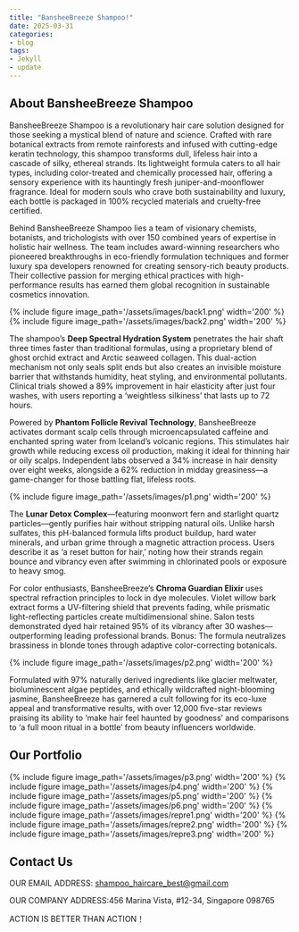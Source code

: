 ```yaml
---
title: "BansheeBreeze Shampoo!"
date: 2025-03-31
categories:
- blog
tags:
- Jekyll
- update
---
```


## About BansheeBreeze Shampoo

BansheeBreeze Shampoo is a revolutionary hair care solution designed for those seeking a mystical blend of nature and science. Crafted with rare botanical extracts from remote rainforests and infused with cutting-edge keratin technology, this shampoo transforms dull, lifeless hair into a cascade of silky, ethereal strands. Its lightweight formula caters to all hair types, including color-treated and chemically processed hair, offering a sensory experience with its hauntingly fresh juniper-and-moonflower fragrance. Ideal for modern souls who crave both sustainability and luxury, each bottle is packaged in 100% recycled materials and cruelty-free certified.

Behind BansheeBreeze Shampoo lies a team of visionary chemists, botanists, and trichologists with over 150 combined years of expertise in holistic hair wellness. The team includes award-winning researchers who pioneered breakthroughs in eco-friendly formulation techniques and former luxury spa developers renowned for creating sensory-rich beauty products. Their collective passion for merging ethical practices with high-performance results has earned them global recognition in sustainable cosmetics innovation.

{% include figure image_path='/assets/images/back1.png' width='200' %}
{% include figure image_path='/assets/images/back2.png' width='200' %}

The shampoo’s **Deep Spectral Hydration System** penetrates the hair shaft three times faster than traditional formulas, using a proprietary blend of ghost orchid extract and Arctic seaweed collagen. This dual-action mechanism not only seals split ends but also creates an invisible moisture barrier that withstands humidity, heat styling, and environmental pollutants. Clinical trials showed a 89% improvement in hair elasticity after just four washes, with users reporting a ‘weightless silkiness’ that lasts up to 72 hours.

Powered by **Phantom Follicle Revival Technology**, BansheeBreeze activates dormant scalp cells through microencapsulated caffeine and enchanted spring water from Iceland’s volcanic regions. This stimulates hair growth while reducing excess oil production, making it ideal for thinning hair or oily scalps. Independent labs observed a 34% increase in hair density over eight weeks, alongside a 62% reduction in midday greasiness—a game-changer for those battling flat, lifeless roots.

{% include figure image_path='/assets/images/p1.png' width='200' %}

The **Lunar Detox Complex**—featuring moonwort fern and starlight quartz particles—gently purifies hair without stripping natural oils. Unlike harsh sulfates, this pH-balanced formula lifts product buildup, hard water minerals, and urban grime through a magnetic attraction process. Users describe it as ‘a reset button for hair,’ noting how their strands regain bounce and vibrancy even after swimming in chlorinated pools or exposure to heavy smog.

For color enthusiasts, BansheeBreeze’s **Chroma Guardian Elixir** uses spectral refraction principles to lock in dye molecules. Violet willow bark extract forms a UV-filtering shield that prevents fading, while prismatic light-reflecting particles create multidimensional shine. Salon tests demonstrated dyed hair retained 95% of its vibrancy after 30 washes—outperforming leading professional brands. Bonus: The formula neutralizes brassiness in blonde tones through adaptive color-correcting botanicals.

{% include figure image_path='/assets/images/p2.png' width='200' %}

Formulated with 97% naturally derived ingredients like glacier meltwater, bioluminescent algae peptides, and ethically wildcrafted night-blooming jasmine, BansheeBreeze has garnered a cult following for its eco-luxe appeal and transformative results, with over 12,000 five-star reviews praising its ability to ‘make hair feel haunted by goodness’ and comparisons to ‘a full moon ritual in a bottle’ from beauty influencers worldwide.

## Our Portfolio

{% include figure image_path='/assets/images/p3.png' width='200' %}
{% include figure image_path='/assets/images/p4.png' width='200' %}
{% include figure image_path='/assets/images/p5.png' width='200' %}
{% include figure image_path='/assets/images/p6.png' width='200' %}
{% include figure image_path='/assets/images/repre1.png' width='200' %}
{% include figure image_path='/assets/images/repre2.png' width='200' %}
{% include figure image_path='/assets/images/repre3.png' width='200' %}

## Contact Us

OUR EMAIL ADDRESS: shampoo_haircare_best@gmail.com

OUR COMPANY ADDRESS:456 Marina Vista, #12-34, Singapore 098765

ACTION IS BETTER THAN ACTION！
